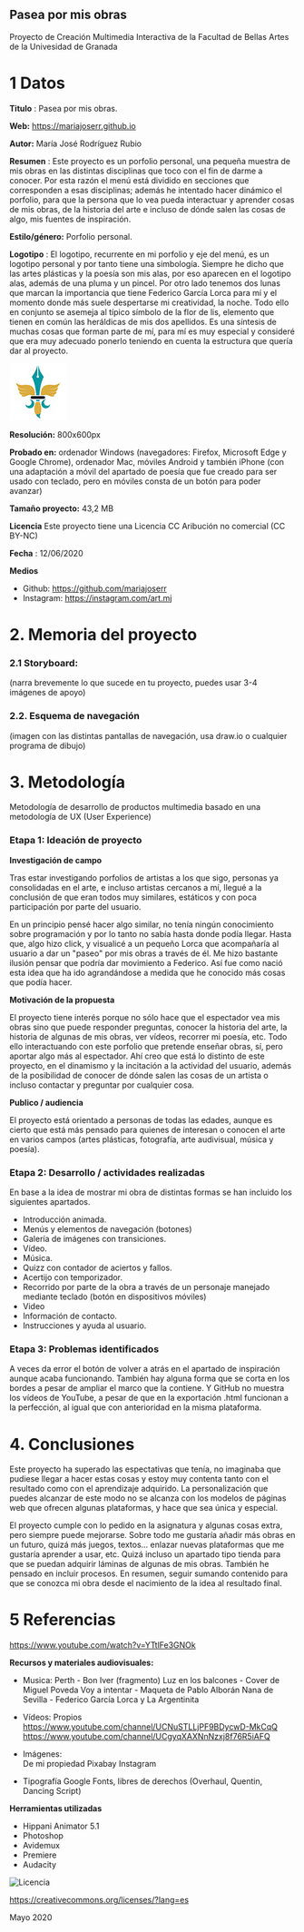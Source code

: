 ## Pasea por mis obras

Proyecto de Creación Multimedia Interactiva de la  Facultad de Bellas Artes de la Univesidad de Granada



# 1 Datos 



**Titulo** : Pasea por mis obras.

**Web:**   https://mariajoserr.github.io

**Autor:**  María José Rodríguez Rubio

**Resumen** : Este proyecto es un porfolio personal, una pequeña muestra de mis obras en las distintas disciplinas que toco con el fin de darme a conocer. Por esta razón el menú está dividido en secciones que corresponden a esas disciplinas; además he intentado hacer dinámico el porfolio, para que la persona que lo vea pueda interactuar y aprender cosas de mis obras, de la historia del arte e incluso de dónde salen las cosas de algo, mis fuentes de inspiración.

**Estilo/género:**  Porfolio personal.

**Logotipo** : El logotipo, recurrente en mi porfolio y eje del menú, es un logotipo personal y por tanto tiene una simbología. Siempre he dicho que las artes plásticas y la poesía son mis alas, por eso aparecen en el logotipo alas, además de una pluma y un pincel. Por otro lado tenemos dos lunas que marcan la importancia que tiene Federico García Lorca para mí y el momento donde más suele despertarse mi creatividad, la noche. Todo ello en conjunto se asemeja al típico símbolo de la flor de lis, elemento que tienen en común las heráldicas de mis dos apellidos. Es una síntesis de muchas cosas que forman parte de mí, para mí es muy especial y consideré que era muy adecuado ponerlo teniendo en cuenta la estructura que quería dar al proyecto.

![Logotipo](https://github.com/mariajoserr/mariajoserr.github.io/blob/master/Logo%20memoria.jpg) 


**Resolución:** 800x600px

**Probado en:**  ordenador Windows (navegadores: Firefox, Microsoft Edge y Google Chrome), ordenador Mac, móviles Android y también iPhone (con una adaptación a móvil del apartado de poesía que fue creado para ser usado con teclado, pero en móviles consta de un botón para poder avanzar)

**Tamaño proyecto:** 43,2 MB

**Licencia** Este proyecto tiene una Licencia CC Aribución no comercial (CC BY-NC)

**Fecha** : 12/06/2020

**Medios**

- Github: https://github.com/mariajoserr
- Instagram: https://instagram.com/art.mj

# 2. Memoria del proyecto 

### 2.1 Storyboard: 



(narra brevemente lo que sucede en tu proyecto, puedes usar 3-4 imágenes de apoyo)



### 2.2. Esquema de navegación 



(imagen con las distintas pantallas de navegación, usa draw.io o cualquier programa de dibujo)







# 3. Metodología

Metodología de desarrollo de productos multimedia basado en una metodología de UX (User Experience)



### Etapa 1: Ideación de proyecto

**Investigación de campo**

Tras estar investigando porfolios de artistas a los que sigo, personas ya consolidadas en el arte, e incluso artistas cercanos a mí, llegué a la conclusión de que eran todos muy similares, estáticos y con poca participación por parte del usuario.

En un principio pensé hacer algo similar, no tenía ningún conocimiento sobre programación y por lo tanto no sabía hasta donde podía llegar. Hasta que, algo hizo click, y visualicé a un pequeño Lorca que acompañaría al usuario a dar un "paseo" por mis obras a través de él. Me hizo bastante ilusión pensar que podría dar movimiento a Federico. Así fue como nació esta idea que ha ido agrandándose a medida que he conocido más cosas que podía hacer.


**Motivación de la propuesta** 

El proyecto tiene interés porque no sólo hace que el espectador vea mis obras sino que puede responder preguntas, conocer la historia del arte, la historia de algunas de mis obras, ver vídeos, recorrer mi poesía, etc. Todo ello interactuando con este porfolio que pretende enseñar obras, sí, pero aportar algo más al espectador. Ahí creo que está lo distinto de este proyecto, en el dinamismo y la incitación a la actividad del usuario, además de la posibilidad de conocer de dónde salen las cosas de un artista o incluso contactar y preguntar por cualquier cosa.


**Publico / audiencia**

El proyecto está orientado a personas de todas las edades, aunque es cierto que está más pensado para quienes de interesan o conocen el arte en varios campos (artes plásticas, fotografía, arte audivisual, música y poesía).




### Etapa 2: Desarrollo / actividades realizadas

En base a la idea de mostrar mi obra de distintas formas se han incluido los siguientes apartados.

- Introducción animada.
- Menús y elementos de navegación (botones)
- Galería de imágenes con transiciones.
- Vídeo.
- Música.
- Quizz con contador de aciertos y fallos.
- Acertijo con temporizador.
- Recorrido por parte de la obra a través de un personaje manejado mediante teclado (botón en dispositivos móviles)
- Video 
- Información de contacto.
- Instrucciones y ayuda al usuario.



### Etapa 3: Problemas identificados

A veces da error el botón de volver a atrás en el apartado de inspiración aunque acaba funcionando. También hay alguna forma que se corta en los bordes a pesar de ampliar el marco que la contiene. Y GitHub no muestra los vídeos de YouTube, a pesar de que en la exportación .html funcionan a la perfección, al igual que con anterioridad en la misma plataforma.


# 4. Conclusiones 

Este proyecto ha superado las espectativas que tenía, no imaginaba que pudiese llegar a hacer estas cosas y estoy muy contenta tanto con el resultado como con el aprendizaje adquirido. La personalización que puedes alcanzar de este modo no se alcanza con los modelos de páginas web que ofrecen algunas plataformas, y hace que sea única y especial.

El proyecto cumple con lo pedido en la asignatura y algunas cosas extra, pero siempre puede mejorarse. Sobre todo me gustaría añadir más obras en un futuro, quizá más juegos, textos... enlazar nuevas plataformas que me gustaría aprender a usar, etc. Quizá incluso un apartado tipo tienda para que se puedan adquirir láminas de algunas de mis obras. También he pensado en incluir procesos. En resumen, seguir sumando contenido para que se conozca mi obra desde el nacimiento de la idea al resultado final.




# 5 Referencias 

https://www.youtube.com/watch?v=YTtlFe3GNOk


**Recursos y materiales audiovisuales:**

* Musica:
Perth - Bon Iver (fragmento)
Luz en los balcones - Cover de Miguel Poveda
Voy a intentar - Maqueta de Pablo Alborán
Nana de Sevilla - Federico García Lorca y La Argentinita

* Vídeos: 
Propios
https://www.youtube.com/channel/UCNuSTLLjPF9BDycwD-MkCqQ
https://www.youtube.com/channel/UCgyqXAXNnNzxj8f76R5iAFQ

* Imágenes:  
De mi propiedad
Pixabay
Instagram

* Tipografía
Google Fonts, libres de derechos (Overhaul, Quentin, Dancing Script)


**Herramientas utilizadas**

- Hippani Animator 5.1
- Photoshop
- Avidemux
- Premiere
- Audacity



![Licencia](https://licensebuttons.net/l/by-nc/3.0/88x31.png)

https://creativecommons.org/licenses/?lang=es

Mayo 2020


